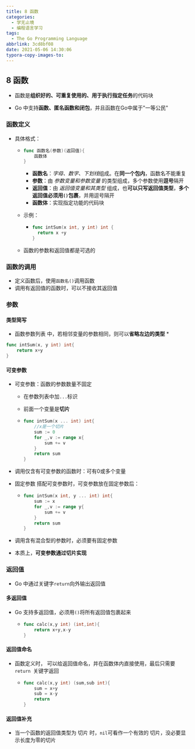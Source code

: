 ```yaml
---
title: 8 函数
categories: 
  - 学无止境
  - 编程语言学习
tags:
  - The Go Programming Language
abbrlink: 3cd8bf08
date: 2021-05-06 14:30:06
typora-copy-images-to:
---
```


## 8 函数

* 函数是**组织好的、可重复使用的、用于执行指定任务**的代码块

* Go 中支持**函数、匿名函数和闭包**，并且函数在Go中属于"一等公民"

### 函数定义

* 具体格式：

  * ```go
    func 函数名(参数)(返回值){
        函数体
    }
    ```

    * **函数名**：*字母、数字、下划线*组成。在**同一个包内**，函数名不能重复
    * **参数**：由 *参数变量和参数变量* 的类型组成，多个参数使用**逗号**隔开
    * **返回值**：由 *返回值变量和其类型* 组成，也**可以只写返回值类型**，**多个返回值必须用`()`包裹**，并用逗号隔开
    * **函数体**：实现指定功能的代码块

  * 示例：

    * ```go
      func intSum(x int, y int) int {
      	return x +y
      }
      ```

  * 函数的参数和返回值都是可选的

### 函数的调用

* 定义函数后，使用`函数名()`调用函数
* 调用有返回值的函数时，可以不接收其返回值



### 参数

#### 类型简写

* 函数参数列表 中，若相邻变量的参数相同，则可以**省略左边的类型**
  * 

```go
func intSum(x, y int) int{
	return x+y
}
```

#### 可变参数

* 可变参数：函数的参数数量不固定

  * 在参数列表中加`...`标识

  * 前面一个变量是**切片**

  * ```go
    func intSum(x ... int) int{
    	//x是一个切片
        sum := 0
        for _,v := range x{
            sum += v
        }
        return sum
    }
    ```

    

* 调用仅含有可变参数的函数时：可有0或多个变量

* 固定参数 搭配可变参数时，可变参数放在固定参数后：

  * ```go
    func intSum(x int, y ... int) int{
        sum := x
        for _,v := range y{
            sum += v
        }
        return sum
    }
    ```

* 调用含有混合型的参数时，必须要有固定参数

* 本质上，**可变参数通过切片实现**



### 返回值

* Go 中通过关键字`return`向外输出返回值

#### 多返回值

* Go 支持多返回值，必须用`()`将所有返回值包裹起来

  * ```go
    func calc(x,y int) (int,int){
    	return x+y,x-y
    }
    ```

    

#### 返回值命名

* 函数定义时， 可以给返回值命名，并在函数体内直接使用，最后只需要`return `关键字返回

  * ```go
    func calc(x,y int) (sum,sub int){
    	sum = x+y
    	sub = x-y
    	return
    }
    ```

#### 返回值补充

* 当一个函数的返回值类型为 切片 时，`nil`可看作一个有效的 切片，没必要显示长度为零的切片

